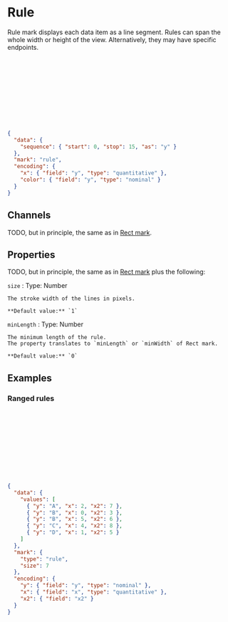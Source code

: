 # Rule

Rule mark displays each data item as a line segment. Rules can span the whole
width or height of the view. Alternatively, they may have specific endpoints.

<div class="embed-example">
<div class="embed-container" style="height: 150px"></div>
<div class="embed-spec">

```json
{
  "data": {
    "sequence": { "start": 0, "stop": 15, "as": "y" }
  },
  "mark": "rule",
  "encoding": {
    "x": { "field": "y", "type": "quantitative" },
    "color": { "field": "y", "type": "nominal" }
  }
}
```

</div>
</div>

## Channels

TODO, but in principle, the same as in [Rect mark](./rect.md).

## Properties

TODO, but in principle, the same as in [Rect mark](./rect.md) plus the following:

`size`
: Type: Number

    The stroke width of the lines in pixels.

    **Default value:** `1`

`minLength`
: Type: Number

    The minimum length of the rule.
    The property translates to `minLength` or `minWidth` of Rect mark.

    **Default value:** `0`

## Examples

### Ranged rules

<div class="embed-example">
<div class="embed-container" style="height: 150px"></div>
<div class="embed-spec">

```json
{
  "data": {
    "values": [
      { "y": "A", "x": 2, "x2": 7 },
      { "y": "B", "x": 0, "x2": 3 },
      { "y": "B", "x": 5, "x2": 6 },
      { "y": "C", "x": 4, "x2": 8 },
      { "y": "D", "x": 1, "x2": 5 }
    ]
  },
  "mark": {
    "type": "rule",
    "size": 7
  },
  "encoding": {
    "y": { "field": "y", "type": "nominal" },
    "x": { "field": "x", "type": "quantitative" },
    "x2": { "field": "x2" }
  }
}
```

</div>
</div>
